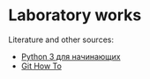 # Laboratory works

Literature and other sources:

+ [Python 3 для начинающих](https://www.pythonworld.ru)
+ [Git How To](https://githowto.com/ru)
